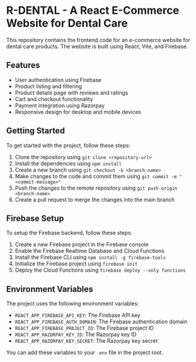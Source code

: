 # R-DENTAL - A React E-Commerce Website for Dental Care

This repository contains the frontend code for an e-commerce website for dental care products. The website is built using React, Vite, and Firebase.

## Features

- User authentication using Firebase
- Product listing and filtering
- Product details page with reviews and ratings
- Cart and checkout functionality
- Payment integration using Razorpay
- Responsive design for desktop and mobile devices

## Getting Started

To get started with the project, follow these steps:

1. Clone the repository using `git clone <repository-url>`
2. Install the dependencies using `npm install`
3. Create a new branch using `git checkout -b <branch-name>`
4. Make changes to the code and commit them using `git commit -m "<commit-message>"`
5. Push the changes to the remote repository using `git push origin <branch-name>`
6. Create a pull request to merge the changes into the main branch

## Firebase Setup

To setup the Firebase backend, follow these steps:

1. Create a new Firebase project in the Firebase console
2. Enable the Firebase Realtime Database and Cloud Functions
3. Install the Firebase CLI using `npm install -g firebase-tools`
4. Initialize the Firebase project using `firebase init`
5. Deploy the Cloud Functions using `firebase deploy --only functions`

## Environment Variables

The project uses the following environment variables:

- `REACT_APP_FIREBASE_API_KEY`: The Firebase API key
- `REACT_APP_FIREBASE_AUTH_DOMAIN`: The Firebase authentication domain
- `REACT_APP_FIREBASE_PROJECT_ID`: The Firebase project ID
- `REACT_APP_RAZORPAY_KEY_ID`: The Razorpay key ID
- `REACT_APP_RAZORPAY_KEY_SECRET`: The Razorpay key secret

You can add these variables to your `.env` file in the project root.
